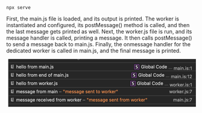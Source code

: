 ```
npx serve
```

First, the main.js file is loaded, and its output is printed. The worker is instantiated and configured, its postMessage() method is called, and then the last message gets printed as well. Next, the worker.js file is run, and its message handler is called, printing a message. It then calls postMessage() to send a message back to main.js. Finally, the onmessage handler for the dedicated worker is called in main.js, and the final message is printed.

![Alt Text](../../../images/Multithreaded/Workers/DedicateWorker.png)
